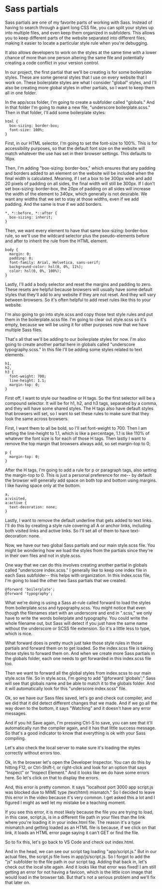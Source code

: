 # Sass partials

Sass partials are one of my favorite parts of working with Sass. Instead of having to search through a giant long CSS file, you can split your styles up into multiple files, and even keep them organized in subfolders. This allows you to keep different parts of the website separated into different files, making it easier to locate a particular style rule when you're debugging.

It also allows developers to work on the styles at the same time with a lower chance of more than one person altering the same file and potentially creating a code conflict in your version control.

In our project, the first partial that we'll be creating is for some boilerplate styles. These are some general styles that I use on every website that I work on. These boilerplate styles are what I consider "global" styles, and I'll also be creating more global styles in other partials, so I want to keep them all in one folder.

In the app/scss folder, I'm going to create a subfolder called "globals." And in that folder I'm going to make a new file, "underscore boilerplate.scss." Then in that folder, I'll add some boilerplate styles:

```
html {
  box-sizing: border-box;
  font-size: 100%;
}
```

First, in our HTML selector, I'm going to set the font-size to 100%. This is for accessibility purposes, so that the default font size on the website will match whatever the use has set in their browser settings. This defaults to 16px.

Then, I'm adding "box-sizing: border-box," which ensures that any padding and borders added to an element on the website will be included when the final width is calculated. Meaning, if I set a box to be 300px wide and add 20 pixels of padding on all sides, the final width will still be 300px. If I don't set box-sizing: border-box, the 20px of padding on all sides will increase the width of the element to 340px, which generally is not desirable. We want any widths that we set to stay at those widths, even if we add padding. And the same is true if we add borders.

```
*, *::before, *::after {
  box-sizing: inherit;
}
```

Then, we want every element to have that same box-sizing: border-box rule, so we'll use the wildcard selector plus the pseudo-elements before and after to inherit the rule from the HTML element.

```
body {
  margin: 0;
  padding: 0;
  font-family: Arial, Helvetica, sans-serif;
  background-color: hsl(0, 0%, 11%);
  color: hsl(0, 0%, 100%);
}
```

Lastly, I'll add a body selector and reset the margins and padding to zero. These resets are helpful because browsers will usually have some default styles that they'll add to any website if they are not reset. And they will vary between browsers. So it's often helpful to add reset rules like this to your website.

I'm also going to go into style.scss and copy those test style rules and put them in the boilerplate.scss file. I'm going to clear out style.scss so it's empty, because we will be using it for other purposes now that we have multiple Sass files.

That's all that we'll be adding to our boilerplate styles for now. I'm also going to create another partial here in globals called "underscore typography.scss." In this file I'll be adding some styles related to text elements.

```
h1,
h2,
h3 {
  font-weight: 700;
  line-height: 1.1;
  margin-top: 0;
}
```

First off, I want to style our headline or H tags. So the first selector will be a compound selector. It will be for h1, h2, and h3 tags, separated by a comma, and they will have some shared styles. The H tags also have default styles that browsers will set, so I want to set these rules to make sure that they look the same across browsers.

First, I want them to all be bold, so I'll set font-weight to 700. Then I am setting the line-height to 1.1, which is like a percentage, 1.1 is like 110% of whatever the font size is for each of those H tags. Then lastly I want to remove the top margin that browsers always add, so set margin-top to 0;

```
p {
  margin-top: 0;
}
```

After the H tags, I'm going to add a rule for p or paragraph tags, also setting the margin-top to 0. This is just a personal preference for me-- by default the browser will generally add space on both top and bottom using margins. I like having space only at the bottom.

```
a,
a:visited,
a:active {
  text-decoration: none;
}
```

Lastly, I want to remove the default underline that gets added to text links. I'll do this by creating a style rule covering all A or anchor links, including both visited links and active links. So I'll set all of them to have text-decoration: none.

Now, we have our two global Sass partials and our main style.scss file. You might be wondering how we load the styles from the partials since they're in their own files and not in style.scss.

One way that we can do this involves creating another partial in globals called "underscore index.scss." I generally like to keep one index file in each Sass subfolder-- this helps with organization. In this index.scss file, I'm going to load the other two Sass partials that we created.

```
@forward 'boilerplate';
@forward 'typography';
```

What we're doing is using a Sass at-rule called forward to load the styles from boilerplate.scss and typography.scss. You might notice that even though the filenames start with an underscore and end in ".scss," we only have to write the words boilerplate and typography. You could write the whole filename out, but Sass will detect if you just have the same name without the underscore or SCSS file extension. So it's a little less to type, which is nice.

What forward does is pretty much just take those style rules in those partials and forward them on to get loaded. So the index.scss file is taking those styles to forward them on. And when we create more Sass partials in the globals folder, each one needs to get forwarded in this index.scss file too.

Then we want to forward all the global styles from index.scss to our main style.scss file. So in style.scss, I'm going to add "@forward 'globals';" Sass will see that globals name and be able to match it to the globals folder. And it will automatically look for this "underscore index.scss" file.

Ok, so we have our Sass files saved, let's go and check out compiler, and we did that it did detect different changes that we made. And if we go all the way down to the bottom, it says "Watching" and it doesn't have any error messages.

And if you hit Save again, I'm pressing Ctrl-S to save, you can see that it'll automatically run the compiler again, and it has that little success message. So that's a good indicator to know that everything is ok with your Sass compiling.

Let's also check the local server to make sure it's loading the styles correctly without errors too.

Ok, in the browser let's open the Developer Inspector. You can do this by hitting F12, or Ctrl-Shift-I, or right-click and look for an option that says "Inspect" or "Inspect Element." And it looks like we do have some errors here. So let's click on that to display the errors.

And, this error is pretty common. It says "localhost port 3000 app script.js was blocked due to MIME type (text/html) mismatch." So I decided to leave this error in the video because it's very common. I get asked this a lot and I figured I might as well let my mistake be a teaching moment.

If you see this error, it is most likely because the file you are trying to load, in this case, script.js, is in a different file path in your files than the link where you're loading it in your index.html file. The reason it's a type mismatch and getting loaded as an HTML file is because, if we click on that link, it loads an HTML error page saying it can't GET or find the file.

So to fix this, let's go back to VS Code and check out index.html.

And in the head, we can see our script tag loading "app/script.js." But in our actual files, the script.js file lives in app/js/script.js. So I forgot to add the "js" subfolder to the file path in our script tag. Adding that back in, let's check out the local site again. And it looks like that error was fixed! I am still getting an error for not having a favicon, which is the little icon image that would load in the browser tab. But that's not a serious problem and we'll fix that later on.
